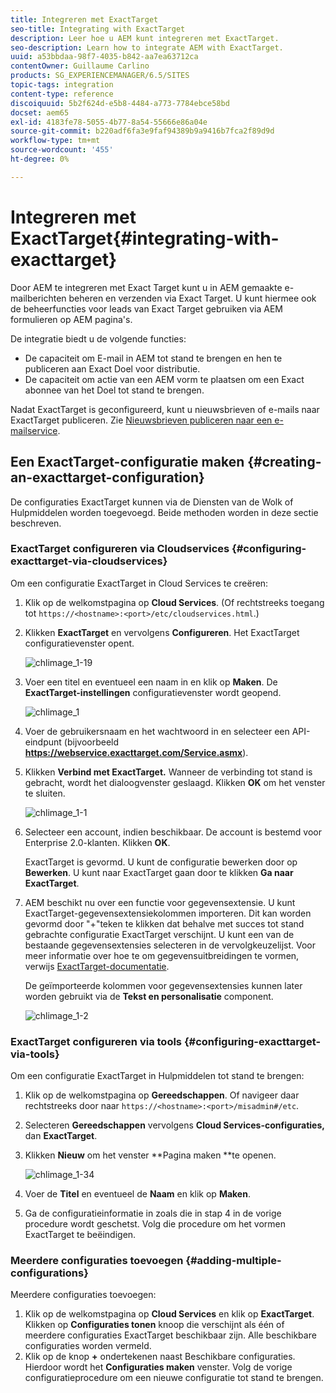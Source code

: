 ```yaml
---
title: Integreren met ExactTarget
seo-title: Integrating with ExactTarget
description: Leer hoe u AEM kunt integreren met ExactTarget.
seo-description: Learn how to integrate AEM with ExactTarget.
uuid: a53bbdaa-98f7-4035-b842-aa7ea63712ca
contentOwner: Guillaume Carlino
products: SG_EXPERIENCEMANAGER/6.5/SITES
topic-tags: integration
content-type: reference
discoiquuid: 5b2f624d-e5b8-4484-a773-7784ebce58bd
docset: aem65
exl-id: 4183fe78-5055-4b77-8a54-55666e86a04e
source-git-commit: b220adf6fa3e9faf94389b9a9416b7fca2f89d9d
workflow-type: tm+mt
source-wordcount: '455'
ht-degree: 0%

---
```


# Integreren met ExactTarget{#integrating-with-exacttarget}

Door AEM te integreren met Exact Target kunt u in AEM gemaakte e-mailberichten beheren en verzenden via Exact Target. U kunt hiermee ook de beheerfuncties voor leads van Exact Target gebruiken via AEM formulieren op AEM pagina&#39;s.

De integratie biedt u de volgende functies:

* De capaciteit om E-mail in AEM tot stand te brengen en hen te publiceren aan Exact Doel voor distributie.
* De capaciteit om actie van een AEM vorm te plaatsen om een Exact abonnee van het Doel tot stand te brengen.

Nadat ExactTarget is geconfigureerd, kunt u nieuwsbrieven of e-mails naar ExactTarget publiceren. Zie [Nieuwsbrieven publiceren naar een e-mailservice](/help/sites-authoring/personalization.md).

## Een ExactTarget-configuratie maken {#creating-an-exacttarget-configuration}

De configuraties ExactTarget kunnen via de Diensten van de Wolk of Hulpmiddelen worden toegevoegd. Beide methoden worden in deze sectie beschreven.

### ExactTarget configureren via Cloudservices {#configuring-exacttarget-via-cloudservices}

Om een configuratie ExactTarget in Cloud Services te creëren:

1. Klik op de welkomstpagina op **Cloud Services**. (Of rechtstreeks toegang tot `https://<hostname>:<port>/etc/cloudservices.html`.)
1. Klikken **ExactTarget** en vervolgens **Configureren**. Het ExactTarget configuratievenster opent.

   ![chlimage_1-19](assets/chlimage_1-19.png)

1. Voer een titel en eventueel een naam in en klik op **Maken**. De **ExactTarget-instellingen** configuratievenster wordt geopend.

   ![chlimage_1](assets/chlimage_1.jpeg)

1. Voer de gebruikersnaam en het wachtwoord in en selecteer een API-eindpunt (bijvoorbeeld **https://webservice.exacttarget.com/Service.asmx**).
1. Klikken **Verbind met ExactTarget.** Wanneer de verbinding tot stand is gebracht, wordt het dialoogvenster geslaagd. Klikken **OK** om het venster te sluiten.

   ![chlimage_1-1](assets/chlimage_1-1.jpeg)

1. Selecteer een account, indien beschikbaar. De account is bestemd voor Enterprise 2.0-klanten. Klikken **OK**.

   ExactTarget is gevormd. U kunt de configuratie bewerken door op **Bewerken**. U kunt naar ExactTarget gaan door te klikken **Ga naar ExactTarget**.

1. AEM beschikt nu over een functie voor gegevensextensie. U kunt ExactTarget-gegevensextensiekolommen importeren. Dit kan worden gevormd door &quot;+&quot;teken te klikken dat behalve met succes tot stand gebrachte configuratie ExactTarget verschijnt. U kunt een van de bestaande gegevensextensies selecteren in de vervolgkeuzelijst. Voor meer informatie over hoe te om gegevensuitbreidingen te vormen, verwijs [ExactTarget-documentatie](https://help.exacttarget.com/en/documentation/exacttarget/subscribers/data_extensions_and_data_relationships).

   De geïmporteerde kolommen voor gegevensextensies kunnen later worden gebruikt via de **Tekst en personalisatie** component.

   ![chlimage_1-2](assets/chlimage_1-2.jpeg)

### ExactTarget configureren via tools {#configuring-exacttarget-via-tools}

Om een configuratie ExactTarget in Hulpmiddelen tot stand te brengen:

1. Klik op de welkomstpagina op **Gereedschappen**. Of navigeer daar rechtstreeks door naar `https://<hostname>:<port>/misadmin#/etc`.
1. Selecteren **Gereedschappen** vervolgens **Cloud Services-configuraties,** dan **ExactTarget**.
1. Klikken **Nieuw** om het venster **Pagina maken **te openen.

   ![chlimage_1-34](assets/chlimage_1-3.jpeg)

1. Voer de **Titel** en eventueel de **Naam** en klik op **Maken**.
1. Ga de configuratieinformatie in zoals die in stap 4 in de vorige procedure wordt geschetst. Volg die procedure om het vormen ExactTarget te beëindigen.

### Meerdere configuraties toevoegen {#adding-multiple-configurations}

Meerdere configuraties toevoegen:

1. Klik op de welkomstpagina op **Cloud Services** en klik op **ExactTarget**. Klikken op **Configuraties tonen** knoop die verschijnt als één of meerdere configuraties ExactTarget beschikbaar zijn. Alle beschikbare configuraties worden vermeld.
1. Klik op de knop **+** ondertekenen naast Beschikbare configuraties. Hierdoor wordt het **Configuraties maken** venster. Volg de vorige configuratieprocedure om een nieuwe configuratie tot stand te brengen.
